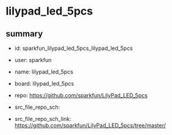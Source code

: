 # lilypad_led_5pcs
 
## summary 
* id: sparkfun_lilypad_led_5pcs_lilypad_led_5pcs
* user: sparkfun
* name: lilypad_led_5pcs
* board: lilypad_led_5pcs
* repo: https://github.com/sparkfun/LilyPad_LED_5pcs



* src_file_repo_sch: 
* src_file_repo_sch_link: https://github.com/sparkfun/LilyPad_LED_5pcs/tree/master/






